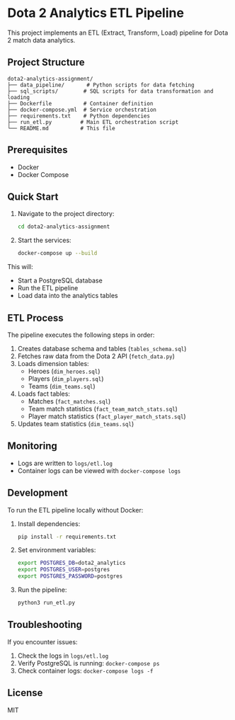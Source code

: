 # Dota 2 Analytics ETL Pipeline

This project implements an ETL (Extract, Transform, Load) pipeline for Dota 2 match data analytics.

## Project Structure

```
dota2-analytics-assignment/
├── data_pipeline/       # Python scripts for data fetching
├── sql_scripts/        # SQL scripts for data transformation and loading
├── Dockerfile          # Container definition
├── docker-compose.yml  # Service orchestration
├── requirements.txt    # Python dependencies
├── run_etl.py         # Main ETL orchestration script
└── README.md          # This file
```

## Prerequisites

- Docker
- Docker Compose

## Quick Start

1. Navigate to the project directory:
   ```bash
   cd dota2-analytics-assignment
   ```

2. Start the services:
   ```bash
   docker-compose up --build
   ```

This will:
- Start a PostgreSQL database
- Run the ETL pipeline
- Load data into the analytics tables

## ETL Process

The pipeline executes the following steps in order:

1. Creates database schema and tables (`tables_schema.sql`)
2. Fetches raw data from the Dota 2 API (`fetch_data.py`)
3. Loads dimension tables:
   - Heroes (`dim_heroes.sql`)
   - Players (`dim_players.sql`)
   - Teams (`dim_teams.sql`)
4. Loads fact tables:
   - Matches (`fact_matches.sql`)
   - Team match statistics (`fact_team_match_stats.sql`)
   - Player match statistics (`fact_player_match_stats.sql`)
5. Updates team statistics (`dim_teams.sql`)

## Monitoring

- Logs are written to `logs/etl.log`
- Container logs can be viewed with `docker-compose logs`

## Development

To run the ETL pipeline locally without Docker:

1. Install dependencies:
   ```bash
   pip install -r requirements.txt
   ```

2. Set environment variables:
   ```bash
   export POSTGRES_DB=dota2_analytics
   export POSTGRES_USER=postgres
   export POSTGRES_PASSWORD=postgres
   ```

3. Run the pipeline:
   ```bash
   python3 run_etl.py
   ```

## Troubleshooting

If you encounter issues:

1. Check the logs in `logs/etl.log`
2. Verify PostgreSQL is running: `docker-compose ps`
3. Check container logs: `docker-compose logs -f`

## License

MIT